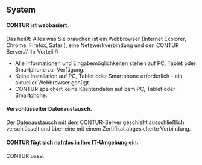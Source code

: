 ## System

#### CONTUR ist webbasiert.

Das heißt: Alles was Sie brauchen ist ein Webbrowser (Internet Explorer, Chrome, Firefox, Safari), eine Netzwerkverbindung und den CONTUR Server.//
Ihr Vorteil://
- Alle Informationen und Eingabemöglichkeiten stehen auf PC, Tablet oder Smartphone zur Verfügung.
- Keine Installation auf PC, Tablet oder Smartphone erforderlich - ein aktueller Webbrowser genügt.
- CONTUR speichert keine Klientendaten auf dem PC, Tablet oder Smartphone.

#### Verschlüsselter Datenaustausch.

Der Datenaustausch mit dem CONTUR-Server geschieht ausschließlich verschlüsselt und über eine mit einem Zertifikat abgesicherte Verbindung.

#### CONTUR fügt sich nahtlos in Ihre IT-Umgebung ein.

CONTUR passt 
